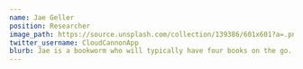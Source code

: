 ```yaml
---
name: Jae Geller
position: Researcher
image_path: https://source.unsplash.com/collection/139386/601x601?a=.png
twitter_username: CloudCannonApp
blurb: Jae is a bookworm who will typically have four books on the go.
---
```


